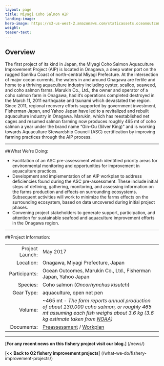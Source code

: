 ```yaml
---
layout: page 
title: Miyagi Coho Salmon AIP
landing-image:
hero-image: https://s3-us-west-2.amazonaws.com/staticassets.oceanoutcomes.org/hero+photos/miyagi-coho-salmon-hero.jpg
weight: 
teaser-text:
---
```

<h2>Overview</h2>

The first project of its kind in Japan, the Miyagi Coho Salmon Aquaculture Improvement Project (AIP) is located in Onagawa, a deep water port on the rugged Sanriku Coast of north-central Miyagi Prefecture. At the intersection of major ocean currents, the waters in and around Onagawa are fertile and home to a thriving aquaculture industry including oyster, scallop, seaweed, and coho salmon farms. Marukin Co., Ltd., the owner and operator of a coho salmon farm in Onagawa, had it’s operations completed destroyed in the March 11, 2011 earthquake and tsunami which devastated the region. Since 2011, regional recovery efforts supported by government investment, Fisherman Japan, and Yahoo Japan have led to a revitalized and rebuilt aquaculture industry in Onagawa. Marukin, which has reestablished net cages and resumed salmon farming now produces roughly 465 mt of coho salmon a year under the brand name “Gin-Ou (Silver King)” and is working towards Aquaculture Stewardship Council (ASC) certification by improving farming practices through the AIP process.

---

##What We're Doing:

* Facilitation of an ASC pre-assessment which identified priority areas for environmental monitoring and opportunities for improvement in aquaculture practices.
* Development and implementation of an AIP workplan to address deficiencies found during the ASC pre-assessment. These include initial steps of defining, gathering, monitoring, and assessing information on the farms production and effects on surrounding ecosystems. Subsequent activities will work to minimize the farms effects on the surrounding ecosystem, based on data uncovered during initial project phases.
* Convening project stakeholders to generate support, participation, and attention for sustainable seafood and aquaculture improvement efforts in the Onagawa region. 

---

##Project Information:

|||
| ---: | --- |
| Project Launch: | May 2017 |
| Location: | Onagawa, Miyagi Prefecture, Japan |
| Participants: | Ocean Outcomes, Marukin Co., Ltd., Fisherman Japan, Yahoo Japan |
| Species: | Coho salmon (*Oncorhynchus kisutch*) |
| Gear Type: | aquaculture, open net pen |
| Volume: | ~465 mt - *The farm reports annual production of about 130,000 coho salmon, or roughly 465 mt assuming each fish weighs about 3.6 kg (3.6 kg estimate taken from <a href="http://www.fisheries.noaa.gov/pr/species/fish/coho-salmon.html" target="_blank">NOAA</a>)* |
| Documents: | <a href="https://s3-us-west-2.amazonaws.com/staticassets.oceanoutcomes.org/supporting+documents/Fishery+Project+Resources/MiyagiCohoSalmonPreassessment2017.xlsx" target="_blank">Preassessment</a> / <a href="https://s3-us-west-2.amazonaws.com/staticassets.oceanoutcomes.org/supporting+documents/Fishery+Project+Resources/MiyagiCohoSalmonAIPWorkplan2017.pdf" target="_blank">Workplan</a> |

---

[**For any recent news on this fishery project visit our blog.**] (/news/) 

[**<< Back to O2 fishery improvement projects**] (/what-we-do/fishery-improvement-projects/)
